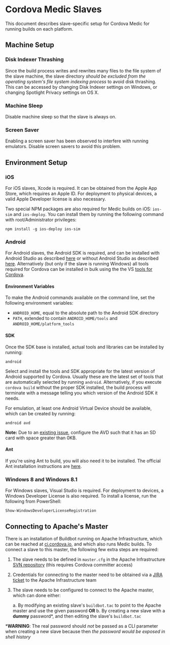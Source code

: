 Cordova Medic Slaves
====================

This document describes slave-specific setup for Cordova Medic for running builds on each platform.

## Machine Setup

### Disk Indexer Thrashing

Since the build process writes and rewrites many files to the file system of the slave machine, the slave directory *should be excluded from the operating system's file system indexing process* to avoid disk thrashing. This can be accessed by changing Disk Indexer settings on Windows, or changing Spotlight Privacy settings on OS X.

### Machine Sleep

Disable machine sleep so that the slave is always on.

### Screen Saver

Enabling a screen saver has been observed to interfere with running emulators. Disable screen savers to avoid this problem.

## Environment Setup

### iOS

For iOS slaves, Xcode is required. It can be obtained from the Apple App Store, which requires an Apple ID. For deployment to physical devices, a valid Apple Developer license is also necessary.

Two special NPM packages are also required for Medic builds on iOS: `ios-sim` and `ios-deploy`. You can install them by running the following command with root/Administrator privileges:

    npm install -g ios-deploy ios-sim

### Android

For Android slaves, the Android SDK is required, and can be installed with Android Studio as described [here][android_full] or without Android Studio as described [here][android_cli]. Alternatively (but only if the slave is running Windows) all tools required for Cordova can be installed in bulk using the the VS [tools for Cordova][vs_cordova].

#### Environment Variables

To make the Android commands available on the command line, set the following environment variables:

- `ANDROID_HOME`, equal to the absolute path to the Android SDK directory
- `PATH`, extended to contain `ANDROID_HOME/tools` and `ANDROID_HOME/platform_tools`

#### SDK

Once the SDK base is installed, actual tools and libraries can be installed by running:

    android

Select and install the tools and SDK appropriate for the latest version of Android supported by Cordova. Usually these are the latest set of tools that are automatically selected by running `android`. Alternatively, if you execute `cordova build` without the proper SDK installed, the build process will terminate with a message telling you which version of the Android SDK it needs.

For emulation, at least one Android Virtual Device should be available, which can be created by running:

    android avd

**Note:** Due to an [existing issue][issue], configure the AVD such that it has an SD card with space greater than 0KB.

#### Ant

If you're using Ant to build, you will also need it to be installed. The official Ant installation instructions are [here][ant].

### Windows 8 and Windows 8.1

For Windows slaves, Visual Studio is required. For deployment to devices, a Windows Developer License is also required. To install a license, run the following from PowerShell:

    Show-WindowsDeveloperLicenseRegistration

## Connecting to Apache's Master

There is an installation of Buildbot running on Apache Infrastructure, which can be reached at [ci.cordova.io][ci], and which also runs Medic builds. To connect a slave to this master, the following few extra steps are required:

1. The slave needs to be defined in `master.cfg` in the Apache Infrastructure [SVN repository][infra_svn] (this requires Cordova committer access)
2. Credentials for connecting to the master need to be obtained via a [JIRA ticket][infra_jira] to the Apache Infrastructure team
3. The slave needs to be configured to connect to the Apache master, which can done either:

    a. By modifying an existing slave's `buildbot.tac` to point to the Apache master and use the given password **OR**
    b. By creating a new slave with a **dummy** password\*, and then editing the slave's `buildbot.tac`

\***WARNING**: The real password should *not* be passed as a CLI parameter when creating a new slave because then *the password would be exposed in shell history*

[android_full]: http://developer.android.com/sdk/installing/index.html?pkg=studio
[android_cli]:  http://developer.android.com/sdk/installing/index.html?pkg=tools
[vs_cordova]:   http://www.visualstudio.com/en-us/explore/cordova-vs.aspx
[issue]:        https://issues.apache.org/jira/browse/CB-8535
[ci]:           http://ci.cordova.io
[infra_jira]:   https://www.apache.org/dev/infra-contact
[infra_svn]:    https://svn.apache.org/repos/infra/infrastructure/buildbot/aegis/buildmaster/master1/
[ant]:          http://ant.apache.org/manual/install.html
